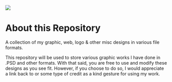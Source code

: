 ![](https://image.ibb.co/kkWkyR/prosper.png)
# About this Repository
A collection of my graphic, web, logo &amp; other misc designs in various file formats.

This repository will be used to store various graphic works I have done in .PSD and other formats. With that said, you are free to use and modify these designs as you see fit. However, if you choose to do so, I would appreciate a link back to or some type of credit as a kind gesture for using my work.

